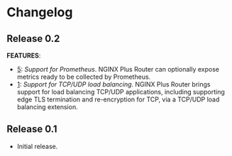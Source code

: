 # Changelog

## Release 0.2

**FEATURES**:
* [5](https://github.com/nginxinc/nginx-openshift-router/pull/5): *Support for Prometheus*. NGINX Plus Router can optionally expose metrics ready to be collected by Prometheus.
* [1](https://github.com/nginxinc/nginx-openshift-router/pull/1): *Support for TCP/UDP load balancing*. NGINX Plus Router brings support for load balancing TCP/UDP applications, including supporting edge TLS termination and re-encryption for TCP, via a TCP/UDP load balancing extension.

## Release 0.1
* Initial release.